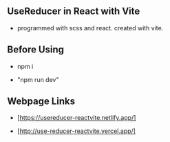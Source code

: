 ## UseReducer in React with Vite

- programmed with scss and react. created with vite.

## Before Using

- npm i

- "npm run dev"

## Webpage Links

- [https://usereducer-reactvite.netlify.app/]

- [http://use-reducer-reactvite.vercel.app/]
